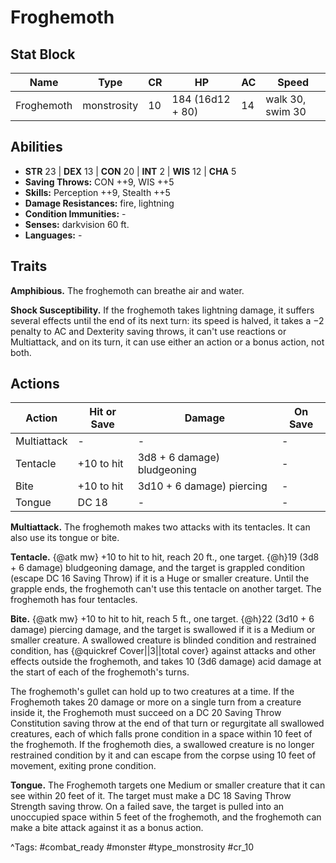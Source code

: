 # Froghemoth

## Stat Block

| Name | Type | CR | HP | AC | Speed |
|------|------|----|----|----|-------|
| Froghemoth | monstrosity | 10 | 184 (16d12 + 80) | 14 | walk 30, swim 30 |

## Abilities

- **STR** 23 | **DEX** 13 | **CON** 20 | **INT** 2 | **WIS** 12 | **CHA** 5
- **Saving Throws:** CON ++9, WIS ++5  
- **Skills:** Perception ++9, Stealth ++5  
- **Damage Resistances:** fire, lightning  
- **Condition Immunities:** -  
- **Senses:** darkvision 60 ft.  
- **Languages:** -

## Traits

**Amphibious.** The froghemoth can breathe air and water.

**Shock Susceptibility.** If the froghemoth takes lightning damage, it suffers several effects until the end of its next turn: its speed is halved, it takes a −2 penalty to AC and Dexterity saving throws, it can't use reactions or Multiattack, and on its turn, it can use either an action or a bonus action, not both.


## Actions

| Action | Hit or Save | Damage | On Save |
|--------|--------------|--------|----------|
| Multiattack | - | - | - |
| Tentacle | +10 to hit | 3d8 + 6 damage) bludgeoning | - |
| Bite | +10 to hit | 3d10 + 6 damage) piercing | - |
| Tongue | DC 18 | - | - |

**Multiattack.** The froghemoth makes two attacks with its tentacles. It can also use its tongue or bite.

**Tentacle.** {@atk mw} +10 to hit to hit, reach 20 ft., one target. {@h}19 (3d8 + 6 damage) bludgeoning damage, and the target is grappled condition (escape DC 16 Saving Throw) if it is a Huge or smaller creature. Until the grapple ends, the froghemoth can't use this tentacle on another target. The froghemoth has four tentacles.

**Bite.** {@atk mw} +10 to hit to hit, reach 5 ft., one target. {@h}22 (3d10 + 6 damage) piercing damage, and the target is swallowed if it is a Medium or smaller creature. A swallowed creature is blinded condition and restrained condition, has {@quickref Cover||3||total cover} against attacks and other effects outside the froghemoth, and takes 10 (3d6 damage) acid damage at the start of each of the froghemoth's turns.

The froghemoth's gullet can hold up to two creatures at a time. If the Froghemoth takes 20 damage or more on a single turn from a creature inside it, the Froghemoth must succeed on a DC 20 Saving Throw Constitution saving throw at the end of that turn or regurgitate all swallowed creatures, each of which falls prone condition in a space within 10 feet of the froghemoth. If the froghemoth dies, a swallowed creature is no longer restrained condition by it and can escape from the corpse using 10 feet of movement, exiting prone condition.

**Tongue.** The Froghemoth targets one Medium or smaller creature that it can see within 20 feet of it. The target must make a DC 18 Saving Throw Strength saving throw. On a failed save, the target is pulled into an unoccupied space within 5 feet of the froghemoth, and the froghemoth can make a bite attack against it as a bonus action.


^Tags: #combat_ready #monster #type_monstrosity #cr_10
